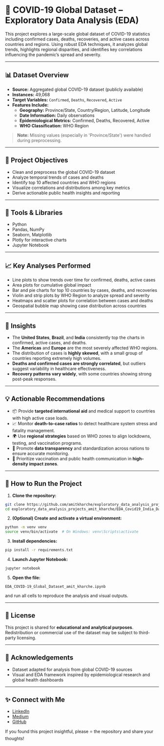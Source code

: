 
# 🦠 COVID-19 Global Dataset – Exploratory Data Analysis (EDA)

This project explores a large-scale global dataset of COVID-19 statistics including confirmed cases, deaths, recoveries, and active cases across countries and regions. Using robust EDA techniques, it analyzes global trends, highlights regional disparities, and identifies key correlations influencing the pandemic’s spread and severity.

---

## 📊 Dataset Overview

- **Source:** Aggregated global COVID-19 dataset (publicly available)
- **Instances:** 49,068
- **Target Variables:** `Confirmed`, `Deaths`, `Recovered`, `Active`
- **Features Include:**
  - **Geography:** Province/State, Country/Region, Latitude, Longitude
  - **Date Information:** Daily observations
  - **Epidemiological Metrics:** Confirmed, Deaths, Recovered, Active
  - **WHO Classification:** WHO Region
> **Note:** Missing values (especially in 'Province/State') were handled during preprocessing.

---

## 📌 Project Objectives

- Clean and preprocess the global COVID-19 dataset
- Analyze temporal trends of cases and deaths
- Identify top 10 affected countries and WHO regions
- Visualize correlations and distributions among key metrics
- Derive actionable public health insights and reporting

---

## 🔧 Tools & Libraries

- Python
- Pandas, NumPy
- Seaborn, Matplotlib
- Plotly for interactive charts
- Jupyter Notebook

---

## 📈 Key Analyses Performed

- Line plots to show trends over time for confirmed, deaths, active cases
- Area plots for cumulative global impact
- Bar and pie charts for top 10 countries by cases, deaths, and recoveries
- Violin and strip plots by WHO Region to analyze spread and severity
- Heatmaps and scatter plots for correlation between cases and deaths
- Geospatial bubble map showing case distribution across countries

---

## 📌 Insights

- The **United States**, **Brazil**, and **India** consistently top the charts in confirmed, active cases, and deaths.
- The **Americas** and **Europe** are the most severely affected WHO regions.
- The distribution of cases is **highly skewed**, with a small group of countries reporting extremely high volumes.
- **Deaths and confirmed cases are strongly correlated**, but outliers suggest variability in healthcare effectiveness.
- **Recovery patterns vary widely**, with some countries showing strong post-peak responses.

---

## 💡 Actionable Recommendations

- 📦 Provide **targeted international aid** and medical support to countries with high active case loads.
- 📈 Monitor **death-to-case ratios** to detect healthcare system stress and fatality management.
- 🌍 Use **regional strategies** based on WHO zones to align lockdowns, testing, and vaccination programs.
- 🧪 Promote **data transparency** and standardization across nations to ensure accurate monitoring.
- 💉 Prioritize vaccination and public health communication in **high-density impact zones**.

---

## 🧪 How to Run the Project

1. **Clone the repository:**
```bash
git clone https://github.com/amitkharche/exploratory_data_analysis_projects_amit_kharche.git
cd exploratory_data_analysis_projects_amit_kharche/EDA_Covid19_India_Data_amit_kharche
```

2. **(Optional) Create and activate a virtual environment:**
```bash
python -m venv venv
source venv/bin/activate  # On Windows: venv\Scripts\activate
```

3. **Install dependencies:**
```bash
pip install -r requirements.txt
```

4. **Launch Jupyter Notebook:**
```bash
jupyter notebook
```

5. **Open the file:**
```
EDA_COVID-19_Global_Dataset_amit_kharche.ipynb
```
and run all cells to reproduce the analysis and visual outputs.

---

## 📜 License

This project is shared for **educational and analytical purposes**. Redistribution or commercial use of the dataset may be subject to third-party licensing.

---

## 🤝 Acknowledgements

- Dataset adapted for analysis from global COVID-19 sources
- Visual and EDA framework inspired by epidemiological research and global health dashboards

---

## ✨ Connect with Me

- [LinkedIn](https://www.linkedin.com/in/amit-kharche)
- [Medium](https://medium.com/@amitkharche14)
- [GitHub](https://github.com/amitkharche)

If you found this project insightful, please ⭐ the repository and share your thoughts!
